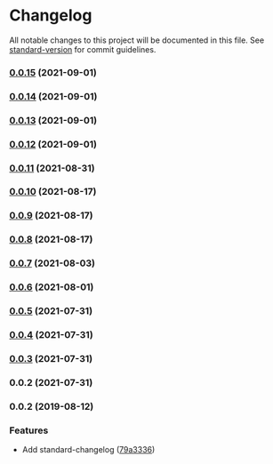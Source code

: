 # Changelog

All notable changes to this project will be documented in this file. See [standard-version](https://github.com/conventional-changelog/standard-version) for commit guidelines.

### [0.0.15](https://github.com/fractional-company/amm-data/compare/v0.0.14...v0.0.15) (2021-09-01)

### [0.0.14](https://github.com/fractional-company/amm-data/compare/v0.0.13...v0.0.14) (2021-09-01)

### [0.0.13](https://github.com/fractional-company/amm-data/compare/v0.0.12...v0.0.13) (2021-09-01)

### [0.0.12](https://github.com/fractional-company/amm-data/compare/v0.0.11...v0.0.12) (2021-09-01)

### [0.0.11](https://github.com/fractional-company/amm-data/compare/v0.0.10...v0.0.11) (2021-08-31)

### [0.0.10](https://github.com/fractional-company/amm-data/compare/v0.0.9...v0.0.10) (2021-08-17)

### [0.0.9](https://github.com/fractional-company/amm-data/compare/v0.0.8...v0.0.9) (2021-08-17)

### [0.0.8](https://github.com/fractional-company/amm-data/compare/v0.0.7...v0.0.8) (2021-08-17)

### [0.0.7](https://github.com/fractional-company/amm-data/compare/v0.0.6...v0.0.7) (2021-08-03)

### [0.0.6](https://github.com/fractional-company/amm-data/compare/v0.0.5...v0.0.6) (2021-08-01)

### [0.0.5](https://github.com/fractional-company/amm-info/compare/v0.0.4...v0.0.5) (2021-07-31)

### [0.0.4](https://github.com/fractional-company/amm-info/compare/v0.0.3...v0.0.4) (2021-07-31)

### [0.0.3](https://github.com/fractional-company/amm-info/compare/v0.0.2...v0.0.3) (2021-07-31)

### 0.0.2 (2021-07-31)

### 0.0.2 (2019-08-12)


### Features

* Add standard-changelog ([79a3336](https://github.com/mitevpi/node-module-template/commit/79a3336))
